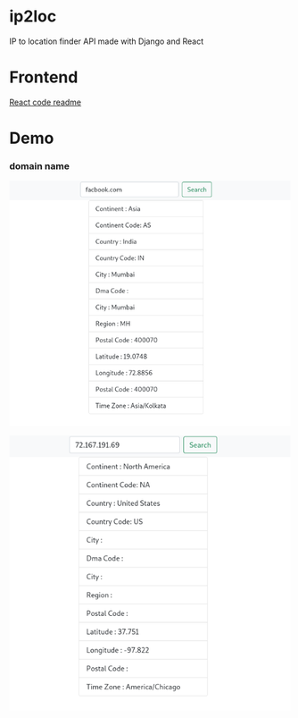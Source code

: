 # ip2loc
IP to location finder API made with Django and React

# Frontend
[React code readme](https://github.com/monish-achari/ip2loc/blob/main/ip-location/README.md)

# Demo

### domain name

![Domain Name](https://raw.githubusercontent.com/monish-achari/ip2loc/main/static/domain_demo.png "Searhing with Domain name")

![IP](https://raw.githubusercontent.com/monish-achari/ip2loc/main/static/ip_demo.png "Searhing with IP Address")